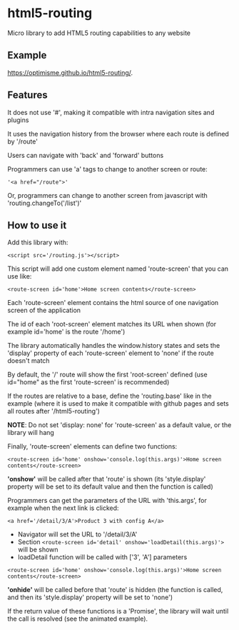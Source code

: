 # html5-routing
Micro library to add HTML5 routing capabilities to any website

## Example
https://optimisme.github.io/html5-routing/.

## Features

It does not use '#', making it compatible with intra navigation sites and plugins

It uses the navigation history from the browser where each route is defined by '/route'

Users can navigate with 'back' and 'forward' buttons

Programmers can use 'a' tags to change to another screen or route: 

`'<a href="/route">'`

Or, programmers can change to another screen from javascript with 'routing.changeTo('/list')'

## How to use it

Add this library with:

`<script src='/routing.js'></script>`

This script will add one custom element named 'route-screen' that you can use like:

`<route-screen id='home'>Home screen contents</route-screen>`

Each 'route-screen' element contains the html source of one navigation screen of the application

The id of each 'root-screen' element matches its URL when shown (for example id='home' is the route '/home')

The library automatically handles the window.history states and sets the 'display' property of each 'route-screen' element to 'none' if the route doesn't match

By default, the '/' route will show the first 'root-screen' defined (use id="home" as the first 'route-screen' is recommended)

If the routes are relative to a base, define the 'routing.base' like in the example (where it is used to make it compatible with github pages and sets all routes after '/html5-routing')

**NOTE**: Do not set 'display: none' for 'route-screen' as a default value, or the library will hang

Finally, 'route-screen' elements can define two functions:

`<route-screen id='home' onshow='console.log(this.args)'>Home screen contents</route-screen>`

**'onshow'** will be called after that 'route' is shown (its 'style.display' property will be set to its default value and then the function is called)

Programmers can get the parameters of the URL with 'this.args', for example when the next link is clicked:

`<a href='/detail/3/A'>Product 3 with config A</a>`

- Navigator will set the URL to '/detail/3/A'
- Section `<route-screen id='detail' onshow='loadDetail(this.args)'>` will be shown
- loadDetail function will be called with ['3', 'A'] parameters

`<route-screen id='home' onshow='console.log(this.args)'>Home screen contents</route-screen>`

**'onhide'** will be called before that 'route' is hidden (the function is called, and then its 'style.display' property will be set to 'none')

If the return value of these functions is a 'Promise', the library will wait until the call is resolved (see the animated example).